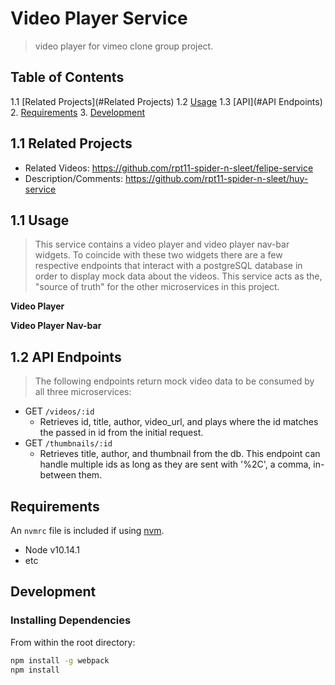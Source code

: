 # Video Player Service

> video player for vimeo clone group project.

## Table of Contents

1.1 [Related Projects](#Related Projects)
1.2 [Usage](#Usage)
1.3 [API](#API Endpoints)
2. [Requirements](#requirements)
3. [Development](#development)

## 1.1 Related Projects

  - Related Videos: https://github.com/rpt11-spider-n-sleet/felipe-service
  - Description/Comments: https://github.com/rpt11-spider-n-sleet/huy-service

## 1.1 Usage

> This service contains a video player and video player nav-bar widgets. To coincide with these two widgets there are a few respective endpoints that interact with a postgreSQL database in order to display mock data about the videos. This service acts as the, "source of truth" for the other microservices in this project. 

**Video Player**

**Video Player Nav-bar**

## 1.2 API Endpoints

>The following endpoints return mock video data to be consumed by all three microservices: 

- GET `/videos/:id`
  - Retrieves id, title, author, video_url, and plays where the id matches the passed in id from the initial request.
- GET `/thumbnails/:id`
  - Retrieves title, author, and thumbnail from the db. This endpoint can handle multiple ids as long as they are sent with '%2C', a comma, in-between them.

## Requirements

An `nvmrc` file is included if using [nvm](https://github.com/creationix/nvm).

- Node v10.14.1
- etc

## Development

### Installing Dependencies

From within the root directory:

```sh
npm install -g webpack
npm install
```

